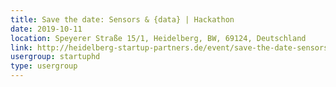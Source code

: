 ```yaml
---
title: Save the date: Sensors & {data} | Hackathon
date: 2019-10-11
location: Speyerer Straße 15/1, Heidelberg, BW, 69124, Deutschland
link: http://heidelberg-startup-partners.de/event/save-the-date-sensors-data-hackathon/
usergroup: startuphd
type: usergroup
---
```

